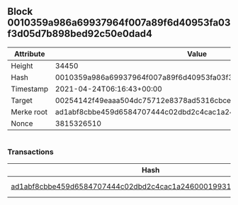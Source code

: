 ## Block 0010359a986a69937964f007a89f6d40953fa03f3d05d7b898bed92c50e0dad4

Attribute | Value
--- | ---
Height | 34450
Hash | 0010359a986a69937964f007a89f6d40953fa03f3d05d7b898bed92c50e0dad4
Timestamp | 2021-04-24T06:16:43+00:00
Target | 00254142f49eaaa504dc75712e8378ad5316cbcead634704b3734b6271167cc4
Merke root | ad1abf8cbbe459d6584707444c02dbd2c4cac1a24600019931ace55cf51c959b
Nonce | 3815326510

```

```

### Transactions

Hash | Amount
--- | ---
[ad1abf8cbbe459d6584707444c02dbd2c4cac1a24600019931ace55cf51c959b](ad1abf8cbbe459d6584707444c02dbd2c4cac1a24600019931ace55cf51c959b.md) | 10.00000000 SKEPTI 
